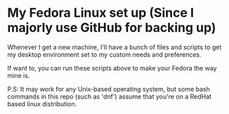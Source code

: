 # My Fedora Linux set up (Since I majorly use GitHub for backing up) 

Whenever I get a new machine, I'll have a bunch of files and scripts to get my desktop environment set to my custom needs and preferences.

If want to, you can run these scripts above to make your Fedora the way mine is.

P.S: It may work for any Unix-based operating system, but some bash commands in this repo (such as 'dnf') assume that you're on a RedHat based linux distribution.

